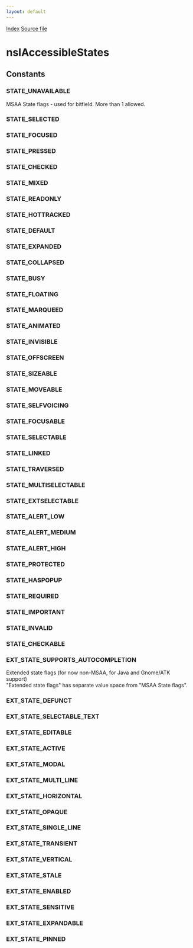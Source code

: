 ```yaml
---
layout: default
---
```

<div id='links'><a href="../index.html">Index</a>
<a href="http://dxr.mozilla.org/mozilla-central/source/accessible/interfaces/nsIAccessibleStates.idl">Source file</a>
</div>

# nsIAccessibleStates #

## Constants ##

### STATE_UNAVAILABLE ###
  
MSAA State flags - used for bitfield. More than 1 allowed.  
  

### STATE_SELECTED ###

### STATE_FOCUSED ###

### STATE_PRESSED ###

### STATE_CHECKED ###

### STATE_MIXED ###

### STATE_READONLY ###

### STATE_HOTTRACKED ###

### STATE_DEFAULT ###

### STATE_EXPANDED ###

### STATE_COLLAPSED ###

### STATE_BUSY ###

### STATE_FLOATING ###

### STATE_MARQUEED ###

### STATE_ANIMATED ###

### STATE_INVISIBLE ###

### STATE_OFFSCREEN ###

### STATE_SIZEABLE ###

### STATE_MOVEABLE ###

### STATE_SELFVOICING ###

### STATE_FOCUSABLE ###

### STATE_SELECTABLE ###

### STATE_LINKED ###

### STATE_TRAVERSED ###

### STATE_MULTISELECTABLE ###

### STATE_EXTSELECTABLE ###

### STATE_ALERT_LOW ###

### STATE_ALERT_MEDIUM ###

### STATE_ALERT_HIGH ###

### STATE_PROTECTED ###

### STATE_HASPOPUP ###

### STATE_REQUIRED ###

### STATE_IMPORTANT ###

### STATE_INVALID ###

### STATE_CHECKABLE ###

### EXT_STATE_SUPPORTS_AUTOCOMPLETION ###
  
Extended state flags (for now non-MSAA, for Java and Gnome/ATK support)  
"Extended state flags" has separate value space from "MSAA State flags".  
  

### EXT_STATE_DEFUNCT ###

### EXT_STATE_SELECTABLE_TEXT ###

### EXT_STATE_EDITABLE ###

### EXT_STATE_ACTIVE ###

### EXT_STATE_MODAL ###

### EXT_STATE_MULTI_LINE ###

### EXT_STATE_HORIZONTAL ###

### EXT_STATE_OPAQUE ###

### EXT_STATE_SINGLE_LINE ###

### EXT_STATE_TRANSIENT ###

### EXT_STATE_VERTICAL ###

### EXT_STATE_STALE ###

### EXT_STATE_ENABLED ###

### EXT_STATE_SENSITIVE ###

### EXT_STATE_EXPANDABLE ###

### EXT_STATE_PINNED ###
